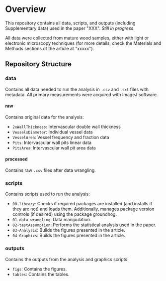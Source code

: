 # Overview

This repository contains all data, scripts, and outputs (including Supplementary data) used in the paper "XXX". *Still in progress*.

All data were collected from mature wood samples, either with light or electronic microscopy techniques (for more details, check the Materials and Methods sections of the article at "xxxxx").

## Repository Structure

### data
Contains all data needed to run the analysis in `.csv` and `.txt` files with metadata. All primary measurements were acquired with ImageJ software.

#### raw
Contains original data for the analysis:
- `2xWallThickness`: Intervascular double wall thickness
- `VesselsDiameter`: Individual vessel data
- `VesselArea`: Vessel frequency and fraction data
- `Pits`: Intervascular wall pits linear data
- `PitsArea`: Intervascular wall pit area data

#### processed
Contains raw `.csv` files after data wrangling.

### scripts
Contains scripts used to run the analysis:
- `00-library`: Checks if required packages are installed (and installs if they are not) and loads them. Additionally, manages package version controls (if desired) using the package groundhog.
- `01-data_wrangling`: Data manipulation.
- `02-testAssumption`: Performs the statistical analysis used in the paper.
- `03-Analysis`: Builds the figures presented in the article.
- `04-Graphics`: Builds the figures presented in the article.

### outputs
Contains the outputs from the analysis and graphics scripts:
- `figs`: Contains the figures.
- `tables`: Contains the tables.


